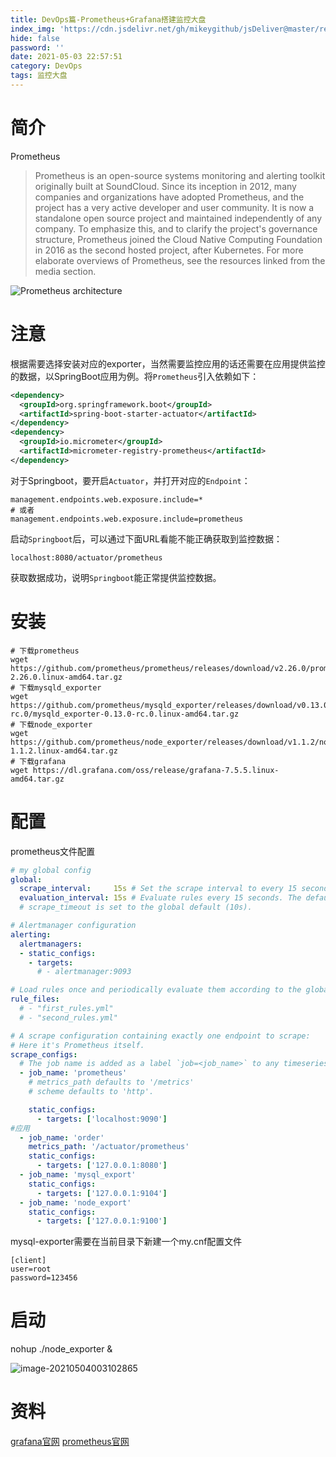 ```yaml
---
title: DevOps篇-Prometheus+Grafana搭建监控大盘
index_img: 'https://cdn.jsdelivr.net/gh/mikeygithub/jsDeliver@master/resource/img/pg.jpeg'
hide: false
password: ''
date: 2021-05-03 22:57:51
category: DevOps
tags: 监控大盘
---
```


# 简介

Prometheus

>Prometheus is an open-source systems monitoring and alerting toolkit originally built at SoundCloud. Since its inception in 2012, many companies and organizations have adopted Prometheus, and the project has a very active developer and user community. It is now a standalone open source project and maintained independently of any company. To emphasize this, and to clarify the project's governance structure, Prometheus joined the Cloud Native Computing Foundation in 2016 as the second hosted project, after Kubernetes.
For more elaborate overviews of Prometheus, see the resources linked from the media section.

![Prometheus architecture](https://i.loli.net/2021/05/03/vU1MBDwZ6EbqoYf.png)

# 注意

根据需要选择安装对应的exporter，当然需要监控应用的话还需要在应用提供监控的数据，以SpringBoot应用为例。将`Prometheus`引入依赖如下：

```xml
<dependency>
  <groupId>org.springframework.boot</groupId>
  <artifactId>spring-boot-starter-actuator</artifactId>
</dependency>
<dependency>
  <groupId>io.micrometer</groupId>
  <artifactId>micrometer-registry-prometheus</artifactId>
</dependency>
```

对于Springboot，要开启`Actuator`，并打开对应的`Endpoint`：

```properties
management.endpoints.web.exposure.include=*
# 或者
management.endpoints.web.exposure.include=prometheus
```

启动`Springboot`后，可以通过下面URL看能不能正确获取到监控数据：

```
localhost:8080/actuator/prometheus
```

获取数据成功，说明`Springboot`能正常提供监控数据。

# 安装

```shell
# 下载prometheus
wget https://github.com/prometheus/prometheus/releases/download/v2.26.0/prometheus-2.26.0.linux-amd64.tar.gz
# 下载mysqld_exporter
wget https://github.com/prometheus/mysqld_exporter/releases/download/v0.13.0-rc.0/mysqld_exporter-0.13.0-rc.0.linux-amd64.tar.gz
# 下载node_exporter
wget https://github.com/prometheus/node_exporter/releases/download/v1.1.2/node_exporter-1.1.2.linux-amd64.tar.gz
# 下载grafana
wget https://dl.grafana.com/oss/release/grafana-7.5.5.linux-amd64.tar.gz

```

# 配置

prometheus文件配置

```yaml
# my global config
global:
  scrape_interval:     15s # Set the scrape interval to every 15 seconds. Default is every 1 minute.
  evaluation_interval: 15s # Evaluate rules every 15 seconds. The default is every 1 minute.
  # scrape_timeout is set to the global default (10s).

# Alertmanager configuration
alerting:
  alertmanagers:
  - static_configs:
    - targets:
      # - alertmanager:9093

# Load rules once and periodically evaluate them according to the global 'evaluation_interval'.
rule_files:
  # - "first_rules.yml"
  # - "second_rules.yml"

# A scrape configuration containing exactly one endpoint to scrape:
# Here it's Prometheus itself.
scrape_configs:
  # The job name is added as a label `job=<job_name>` to any timeseries scraped from this config.
  - job_name: 'prometheus'
    # metrics_path defaults to '/metrics'
    # scheme defaults to 'http'.

    static_configs:
      - targets: ['localhost:9090']
#应用
  - job_name: 'order'
    metrics_path: '/actuator/prometheus'
    static_configs:
      - targets: ['127.0.0.1:8080']
  - job_name: 'mysql_export'
    static_configs:
      - targets: ['127.0.0.1:9104']
  - job_name: 'node_export'
    static_configs:
      - targets: ['127.0.0.1:9100']
```





mysql-exporter需要在当前目录下新建一个my.cnf配置文件

```shell
[client]
user=root
password=123456
```





# 启动



nohup ./node_exporter  &



![image-20210504003102865](https://i.loli.net/2021/05/04/1G4nkDSJ9ihUF3Q.png)



# 资料

[grafana官网](https://grafana.com/)
[prometheus官网](https://prometheus.io/)